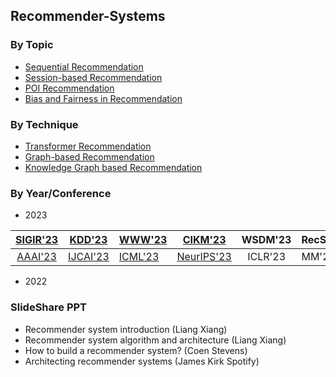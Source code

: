 ## Recommender-Systems


### By Topic
+ [Sequential Recommendation](./sequential_recommendation.md)
+ [Session-based Recommendation](./session-based_recommendation.md)
+ [POI Recommendation](./poi_recommendation.md)
+ [Bias and Fairness in Recommendation](./bias_and_fairness_in_recommendation.md)


### By Technique
+ [Transformer Recommendation](./transformer_recommendation.md)
+ [Graph-based Recommendation](./graph-based_recommendation.md)
+ [Knowledge Graph based Recommendation](./knowled_gegraph_based_recommendation.md)



    
### By Year/Conference

+ 2023

| [SIGIR'23](./2023/SIGIR-2023.md) | [KDD'23](./2023/KDD-2023.md) | [WWW'23](./2023/WWW-2023.md)   | [CIKM'23](./2023/CIKM-2023.md) |   WSDM'23   | RecSys'23 | ICDM'23     |
|:--------------------------------:|:----------------------------:|--------------------------------|:------------------------------:|:-----------:|-----------|-------------|
|[AAAI'23](./2023/SIGIR-2023.md) | [IJCAI'23](./2023/IJCAI-2023.md) | [ICML'23](./2023/ICML-2023.md) | [NeurIPS'23](./2023/NeurIPS-2023.md) |   ICLR'23   | MM'23 | ICDE'23     |

+ 2022

### SlideShare PPT
+ Recommender system introduction (Liang Xiang)
+ Recommender system algorithm and architecture (Liang Xiang)
+ How to build a recommender system? (Coen Stevens)
+ Architecting recommender systems (James Kirk Spotify)


